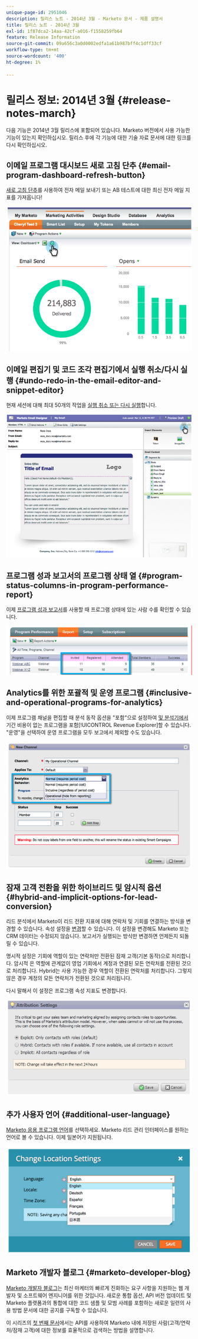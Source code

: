 ```yaml
---
unique-page-id: 2951046
description: 릴리스 노트 - 2014년 3월 - Marketo 문서 - 제품 설명서
title: 릴리스 노트 - 2014년 3월
exl-id: 1f87dca2-14aa-42cf-a016-f1558259fb64
feature: Release Information
source-git-commit: 09a656c3a0d0002edfa1a61b987bff4c1dff33cf
workflow-type: tm+mt
source-wordcount: '400'
ht-degree: 1%

---
```


# 릴리스 정보: 2014년 3월 {#release-notes-march}

다음 기능은 2014년 3월 릴리스에 포함되어 있습니다. Marketo 버전에서 사용 가능한 기능이 있는지 확인하십시오. 릴리스 후에 각 기능에 대한 기술 자료 문서에 대한 링크를 다시 확인하십시오.

## 이메일 프로그램 대시보드 새로 고침 단추 {#email-program-dashboard-refresh-button}

[새로 고침 단추](/help/marketo/product-docs/email-marketing/email-programs/email-program-data/use-the-email-program-dashboard.md)를 사용하여 전자 메일 보내기 또는 AB 테스트에 대한 최신 전자 메일 지표를 가져옵니다!

![](assets/image2014-9-22-11-3a35-3a15.png)

## 이메일 편집기 및 코드 조각 편집기에서 실행 취소/다시 실행 {#undo-redo-in-the-email-editor-and-snippet-editor}

현재 세션에 대해 최대 50개의 작업을 [실행 취소 또는 다시 실행](/help/marketo/product-docs/email-marketing/general/email-editor-2/edit-elements-in-an-email.md)합니다.

![](assets/image2014-9-22-11-3a35-3a40.png)

## 프로그램 성과 보고서의 프로그램 상태 열 {#program-status-columns-in-program-performance-report}

이제 [프로그램 성과 보고서](/help/marketo/product-docs/core-marketo-concepts/programs/program-performance-report/add-program-status-columns-to-a-program-report.md)를 사용할 때 프로그램 상태에 있는 사람 수를 확인할 수 있습니다.

![](assets/image2014-9-22-11-3a36-3a13.png)

## Analytics를 위한 포괄적 및 운영 프로그램 {#inclusive-and-operational-programs-for-analytics}

이제 프로그램 채널을 편집할 때 분석 동작 옵션을 &quot;포함&quot;으로 설정하여 [ 및 분석기에서 ](/help/marketo/product-docs/reporting/revenue-cycle-analytics/program-analytics/make-a-program-without-a-period-cost-available-in-revenue-explorer-and-analyzers.md)기간 비용이 없는 프로그램을 포함[!UICONTROL Revenue Explorer]할 수 있습니다. &quot;운영&quot;을 선택하여 운영 프로그램을 모두 보고에서 제외할 수도 있습니다.

![](assets/image2014-9-22-11-3a36-3a32.png)

## 잠재 고객 전환을 위한 하이브리드 및 암시적 옵션 {#hybrid-and-implicit-options-for-lead-conversion}

리드 분석에서 Marketo이 리드 전환 지표에 대해 연락처 및 기회를 연결하는 방식을 변경할 수 있습니다. 속성 설정을 [변경](/help/marketo/product-docs/administration/settings/change-attribution-settings-for-analytics.md)할 수 있습니다. 이 설정을 변경해도 Marketo 또는 CRM 데이터는 수정되지 않습니다. 보고서가 실행되는 방식만 변경하면 언제든지 되돌릴 수 있습니다.

명시적 설정은 기회에 역할이 있는 연락처만 전환된 잠재 고객(기본 동작)으로 처리합니다. 암시적 은 역할에 관계없이 영업 기회에서 계정과 연결된 모든 연락처를 전환된 것으로 처리합니다. Hybrid는 사용 가능한 경우 역할이 전환된 연락처를 처리합니다. 그렇지 않은 경우 계정의 모든 연락처가 전환된 것으로 처리됩니다.

다시 말해서 이 설정은 프로그램 속성 지표도 변경합니다.

![](assets/image2014-9-22-11-3a36-3a51.png)

## 추가 사용자 언어 {#additional-user-language}

[Marketo 응용 프로그램 언어](/help/marketo/product-docs/administration/settings/select-your-language-locale-and-time-zone.md)를 선택하세요. Marketo 리드 관리 인터페이스를 원하는 언어로 볼 수 있습니다. 이제 일본어가 지원됩니다.

![](assets/image2014-9-22-11-3a37-3a14.png)

## Marketo 개발자 블로그 {#marketo-developer-blog}

[Marketo 개발자 블로그](https://developers.marketo.com/blog/)는 최신 마케터의 빠르게 진화하는 요구 사항을 지원하는 웹 개발자 및 소프트웨어 엔지니어를 위한 것입니다. 새로운 통합 옵션, API 버전 업데이트 및 Marketo 플랫폼과의 통합에 대한 코드 샘플 및 모범 사례를 포함하는 새로운 일련의 사용 방법 문서에 대한 공지를 구독할 수 있습니다.

이 시리즈의 [첫 번째 문서](https://developers.marketo.com/blog/retrieving-customer-and-prospect-information-from-marketo-using-the-api/)에서는 API를 사용하여 Marketo 내에 저장된 사람(고객/연락처/잠재 고객)에 대한 정보를 효율적으로 검색하는 방법을 설명합니다.
